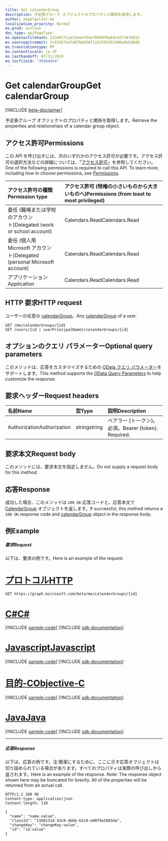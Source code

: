 ```yaml
---
title: Get calendarGroup
description: 予定表グループ オブジェクトのプロパティと関係を取得します。
author: angelgolfer-ms
localization_priority: Normal
ms.prod: outlook
doc_type: apiPageType
ms.openlocfilehash: 233d457c2a33eeef64a7809976a6dc42f307b832
ms.sourcegitcommit: 2c62457e57467b8d50f21b255b553106a9a5d8d6
ms.translationtype: MT
ms.contentlocale: ja-JP
ms.lasthandoff: 07/31/2019
ms.locfileid: "35944654"
---
```

# <a name="get-calendargroup"></a><span data-ttu-id="88ea1-103">Get calendarGroup</span><span class="sxs-lookup"><span data-stu-id="88ea1-103">Get calendarGroup</span></span>

[!INCLUDE [beta-disclaimer](../../includes/beta-disclaimer.md)]

<span data-ttu-id="88ea1-104">予定表グループ オブジェクトのプロパティと関係を取得します。</span><span class="sxs-lookup"><span data-stu-id="88ea1-104">Retrieve the properties and relationships of a calendar group object.</span></span>

## <a name="permissions"></a><span data-ttu-id="88ea1-105">アクセス許可</span><span class="sxs-lookup"><span data-stu-id="88ea1-105">Permissions</span></span>

<span data-ttu-id="88ea1-p101">この API を呼び出すには、次のいずれかのアクセス許可が必要です。アクセス許可の選択方法などの詳細については、「[アクセス許可](/graph/permissions-reference)」を参照してください。</span><span class="sxs-lookup"><span data-stu-id="88ea1-p101">One of the following permissions is required to call this API. To learn more, including how to choose permissions, see [Permissions](/graph/permissions-reference).</span></span>

| <span data-ttu-id="88ea1-108">アクセス許可の種類</span><span class="sxs-lookup"><span data-stu-id="88ea1-108">Permission type</span></span>                        | <span data-ttu-id="88ea1-109">アクセス許可 (特権の小さいものから大きいものへ)</span><span class="sxs-lookup"><span data-stu-id="88ea1-109">Permissions (from least to most privileged)</span></span> |
| :------------------------------------- | :------------------------------------------ |
| <span data-ttu-id="88ea1-110">委任 (職場または学校のアカウント)</span><span class="sxs-lookup"><span data-stu-id="88ea1-110">Delegated (work or school account)</span></span>     | <span data-ttu-id="88ea1-111">Calendars.Read</span><span class="sxs-lookup"><span data-stu-id="88ea1-111">Calendars.Read</span></span>                              |
| <span data-ttu-id="88ea1-112">委任 (個人用 Microsoft アカウント)</span><span class="sxs-lookup"><span data-stu-id="88ea1-112">Delegated (personal Microsoft account)</span></span> | <span data-ttu-id="88ea1-113">Calendars.Read</span><span class="sxs-lookup"><span data-stu-id="88ea1-113">Calendars.Read</span></span>                              |
| <span data-ttu-id="88ea1-114">アプリケーション</span><span class="sxs-lookup"><span data-stu-id="88ea1-114">Application</span></span>                            | <span data-ttu-id="88ea1-115">Calendars.Read</span><span class="sxs-lookup"><span data-stu-id="88ea1-115">Calendars.Read</span></span>                              |

## <a name="http-request"></a><span data-ttu-id="88ea1-116">HTTP 要求</span><span class="sxs-lookup"><span data-stu-id="88ea1-116">HTTP request</span></span>

<!-- { "blockType": "ignored" } -->

<span data-ttu-id="88ea1-117">ユーザーの任意の [calendarGroup](../resources/calendargroup.md)。</span><span class="sxs-lookup"><span data-stu-id="88ea1-117">Any [calendarGroup](../resources/calendargroup.md) of a user.</span></span>

```http
GET /me/calendarGroups/{id}
GET /users/{id | userPrincipalName}/calendarGroups/{id}
```

## <a name="optional-query-parameters"></a><span data-ttu-id="88ea1-118">オプションのクエリ パラメーター</span><span class="sxs-lookup"><span data-stu-id="88ea1-118">Optional query parameters</span></span>

<span data-ttu-id="88ea1-119">このメソッドは、応答をカスタマイズするための [OData クエリ パラメーター](https://developer.microsoft.com/graph/docs/concepts/query_parameters)をサポートします。</span><span class="sxs-lookup"><span data-stu-id="88ea1-119">This method supports the [OData Query Parameters](https://developer.microsoft.com/graph/docs/concepts/query_parameters) to help customize the response.</span></span>

## <a name="request-headers"></a><span data-ttu-id="88ea1-120">要求ヘッダー</span><span class="sxs-lookup"><span data-stu-id="88ea1-120">Request headers</span></span>

| <span data-ttu-id="88ea1-121">名前</span><span class="sxs-lookup"><span data-stu-id="88ea1-121">Name</span></span>          | <span data-ttu-id="88ea1-122">型</span><span class="sxs-lookup"><span data-stu-id="88ea1-122">Type</span></span>   | <span data-ttu-id="88ea1-123">説明</span><span class="sxs-lookup"><span data-stu-id="88ea1-123">Description</span></span>               |
| :------------ | :----- | :------------------------ |
| <span data-ttu-id="88ea1-124">Authorization</span><span class="sxs-lookup"><span data-stu-id="88ea1-124">Authorization</span></span> | <span data-ttu-id="88ea1-125">string</span><span class="sxs-lookup"><span data-stu-id="88ea1-125">string</span></span> | <span data-ttu-id="88ea1-p102">ベアラー {トークン}。必須。</span><span class="sxs-lookup"><span data-stu-id="88ea1-p102">Bearer {token}. Required.</span></span> |

## <a name="request-body"></a><span data-ttu-id="88ea1-128">要求本文</span><span class="sxs-lookup"><span data-stu-id="88ea1-128">Request body</span></span>

<span data-ttu-id="88ea1-129">このメソッドには、要求本文を指定しません。</span><span class="sxs-lookup"><span data-stu-id="88ea1-129">Do not supply a request body for this method.</span></span>

## <a name="response"></a><span data-ttu-id="88ea1-130">応答</span><span class="sxs-lookup"><span data-stu-id="88ea1-130">Response</span></span>

<span data-ttu-id="88ea1-131">成功した場合、このメソッドは `200 OK` 応答コードと、応答本文で [CalendarGroup](../resources/calendargroup.md) オブジェクトを返します。</span><span class="sxs-lookup"><span data-stu-id="88ea1-131">If successful, this method returns a `200 OK` response code and [calendarGroup](../resources/calendargroup.md) object in the response body.</span></span>

## <a name="example"></a><span data-ttu-id="88ea1-132">例</span><span class="sxs-lookup"><span data-stu-id="88ea1-132">Example</span></span>

##### <a name="request"></a><span data-ttu-id="88ea1-133">要求</span><span class="sxs-lookup"><span data-stu-id="88ea1-133">Request</span></span>

<span data-ttu-id="88ea1-134">以下は、要求の例です。</span><span class="sxs-lookup"><span data-stu-id="88ea1-134">Here is an example of the request.</span></span>


# <a name="httptabhttp"></a>[<span data-ttu-id="88ea1-135">プロトコル</span><span class="sxs-lookup"><span data-stu-id="88ea1-135">HTTP</span></span>](#tab/http)
<!-- {
  "blockType": "request",
  "name": "get_calendargroup"
}-->

```http
GET https://graph.microsoft.com/beta/me/calendarGroups/{id}
```
# <a name="ctabcsharp"></a>[<span data-ttu-id="88ea1-136">C#</span><span class="sxs-lookup"><span data-stu-id="88ea1-136">C#</span></span>](#tab/csharp)
[!INCLUDE [sample-code](../includes/snippets/csharp/get-calendargroup-csharp-snippets.md)]
[!INCLUDE [sdk-documentation](../includes/snippets/snippets-sdk-documentation-link.md)]

# <a name="javascripttabjavascript"></a>[<span data-ttu-id="88ea1-137">Javascript</span><span class="sxs-lookup"><span data-stu-id="88ea1-137">Javascript</span></span>](#tab/javascript)
[!INCLUDE [sample-code](../includes/snippets/javascript/get-calendargroup-javascript-snippets.md)]
[!INCLUDE [sdk-documentation](../includes/snippets/snippets-sdk-documentation-link.md)]

# <a name="objective-ctabobjc"></a>[<span data-ttu-id="88ea1-138">目的-C</span><span class="sxs-lookup"><span data-stu-id="88ea1-138">Objective-C</span></span>](#tab/objc)
[!INCLUDE [sample-code](../includes/snippets/objc/get-calendargroup-objc-snippets.md)]
[!INCLUDE [sdk-documentation](../includes/snippets/snippets-sdk-documentation-link.md)]

# <a name="javatabjava"></a>[<span data-ttu-id="88ea1-139">Java</span><span class="sxs-lookup"><span data-stu-id="88ea1-139">Java</span></span>](#tab/java)
[!INCLUDE [sample-code](../includes/snippets/java/get-calendargroup-java-snippets.md)]
[!INCLUDE [sdk-documentation](../includes/snippets/snippets-sdk-documentation-link.md)]

---


##### <a name="response"></a><span data-ttu-id="88ea1-140">応答</span><span class="sxs-lookup"><span data-stu-id="88ea1-140">Response</span></span>

<span data-ttu-id="88ea1-p103">以下は、応答の例です。注:簡潔にするために、ここに示す応答オブジェクトは切り詰められている場合があります。すべてのプロパティは実際の呼び出しから返されます。</span><span class="sxs-lookup"><span data-stu-id="88ea1-p103">Here is an example of the response. Note: The response object shown here may be truncated for brevity. All of the properties will be returned from an actual call.</span></span>

<!-- {
  "blockType": "response",
  "truncated": true,
  "@odata.type": "microsoft.graph.calendarGroup"
} -->

```http
HTTP/1.1 200 OK
Content-type: application/json
Content-length: 110

{
  "name": "name-value",
  "classId": "11b0131d-43c8-4bbb-b2c8-e80f9a50834a",
  "changeKey": "changeKey-value",
  "id": "id-value"
}
```

<!-- uuid: 8fcb5dbc-d5aa-4681-8e31-b001d5168d79
2015-10-25 14:57:30 UTC -->

<!--
{
  "type": "#page.annotation",
  "description": "Get calendarGroup",
  "keywords": "",
  "section": "documentation",
  "tocPath": "",
  "suppressions": [
  ]
}
-->
